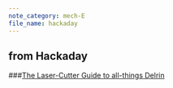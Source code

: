 ```yaml
---
note_category: mech-E
file_name: hackaday
---
```


## from Hackaday
###[The Laser-Cutter Guide to all-things Delrin](http://hackaday.com/2015/09/03/how-to-build-anything-using-delrin-and-a-laser-cutter/)
